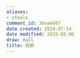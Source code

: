 ```yaml
---
aliases:
- steals
comment_id: 36eae607
date created: 2024-07-14
date modified: 2025-02-06
draw: null
title: 抢断
---
```

